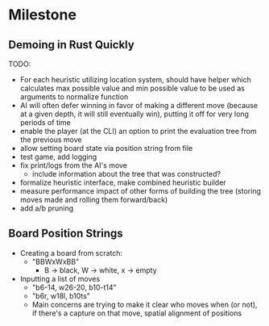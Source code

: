 # Milestone

## Demoing in Rust Quickly

TODO:

- For each heuristic utilizing location system, should have helper which calculates max possible value and min possible value to be used as arguments to
  normalize function
- AI will often defer winning in favor of making a different move (because at a
  given depth, it will still eventually win), putting it off for very long
  periods of time
- enable the player (at the CLI) an option to print the evaluation tree from the
  previous move
- allow setting board state via position string from file
- test game, add logging
- fix print/logs from the AI's move
  - include information about the tree that was constructed?
- formalize heuristic interface, make combined heuristic builder
- measure performance impact of other forms of building the tree (storing moves
  made and rolling them forward/back)
- add a/b pruning

## Board Position Strings

- Creating a board from scratch:
  - "BBWxWxBB"
    - B -> black, W -> white, x -> empty
- Inputting a list of moves
  - "b6-14, w26-20, b10-t14"
  - "b6r, w18l, b10ts"
  - Main concerns are trying to make it clear who moves when (or not), if
    there's a capture on that move, spatial alignment of positions

